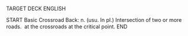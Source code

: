 TARGET DECK
ENGLISH

START
Basic
Crossroad
Back: n. (usu. In pl.) Intersection of two or more roads.  at the crossroads at the critical point.
END
